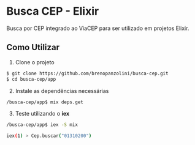 # Busca CEP - Elixir

Busca por CEP integrado ao ViaCEP para ser utilizado em projetos Elixir.

## Como Utilizar

1. Clone o projeto

```sh
$ git clone https://github.com/brenopanzolini/busca-cep.git
$ cd busca-cep/app
```

2. Instale as dependências necessárias

```sh
/busca-cep/app$ mix deps.get
```

3. Teste utilizando o **iex**

```sh
/busca-cep/app$ iex -S mix

iex(1) > Cep.buscar("01310200")
```